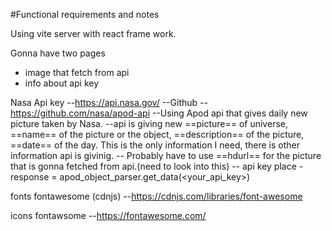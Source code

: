 #Functional requirements and notes

Using vite server with react frame work.

Gonna have two pages

- image that fetch from api
- info about api key

Nasa Api key
--https://api.nasa.gov/
--Github --https://github.com/nasa/apod-api
--Using Apod api that gives daily new picture taken by Nasa.
--api is giving new ==picture== of universe, ==name== of the picture or the object, ==description== of the picture, ==date== of the day. This is the only information I need, there is other information api is givinig.
-- Probably have to use ==hdurl== for the picture that is gonna fetched from api.(need to look into this)
-- api key place - response = apod_object_parser.get_data(<your_api_key>)

fonts
fontawesome (cdnjs) --https://cdnjs.com/libraries/font-awesome

icons
fontawsome --https://fontawesome.com/
